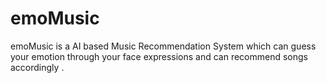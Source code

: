 # emoMusic
emoMusic is a AI based Music Recommendation System which can guess your emotion through your face expressions and can recommend songs accordingly .  
